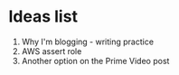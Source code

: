 # Ideas list

1. Why I'm blogging - writing practice
2. AWS assert role
3. Another option on the Prime Video post
